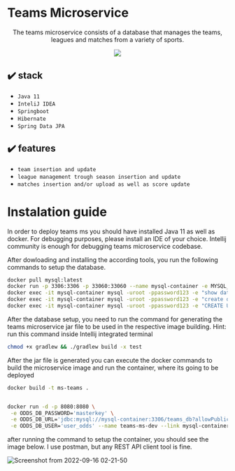 # Teams Microservice

<p align="center">The teams microservice consists of a database that manages the teams, leagues and matches from a variety of sports.</p>


<p align="center">
<img src="http://img.shields.io/static/v1?label=STATUS&message=IN%20PROGRESS&color=GREEN&style=for-the-badge"/>
</p>

## ✔️ stack

- ``Java 11``
- ``InteliJ IDEA``
- ``Springboot``
- ``Hibernate``
- ``Spring Data JPA``


## ✔️ features

- ``team insertion and update``
- ``league management trough season insertion and update``
- ``matches insertion and/or upload as well as score update``


# Instalation guide

In order to deploy teams ms you should have installed Java 11 as well as docker. For debugging purposes, please install an IDE of your choice.
Intellij community is enough for debugging teams microservice codebase.

After dowloading and installing the according tools, you run the following commands to setup the database.

```bash
docker pull mysql:latest
docker run -p 3306:3306 -p 33060:33060 --name mysql-container -e MYSQL_ROOT_PASSWORD=password123 -d mysql:latest
docker exec -it mysql-container mysql -uroot -ppassword123 -e "show databases;"
docker exec -it mysql-container mysql -uroot -ppassword123 -e "create database teams_db; show databases;"
docker exec -it mysql-container mysql -uroot -ppassword123 -e "CREATE USER 'user_odds'@'%' IDENTIFIED BY 'masterkey'; GRANT ALL PRIVILEGES ON * . * TO 'user_odds'@'%'; FLUSH PRIVILEGES;"
```

After the database setup, you need to run the command for generating the teams microservice jar file to be used in the respective image building.
Hint: run this command inside Intellij integrated terminal

```bash
chmod +x gradlew && ./gradlew build -x test
```

After the jar file is generated you can execute the docker commands to build the microservice image and run the container, where its going to be deployed

```bash
docker build -t ms-teams .


docker run -d -p 8080:8080 \
 -e ODDS_DB_PASSWORD='masterkey' \
 -e ODDS_DB_URL='jdbc:mysql://mysql-container:3306/teams_db?allowPublicKeyRetrieval=true&useSSL=false&useTimezone=true&serverTimezone=UTC' \
 -e ODDS_DB_USER='user_odds' --name teams-ms-dev --link mysql-container:mysql/mysql-server ms-teams
```

after running the command to setup the container, you should see the image below. I use postman, but any REST API client tool is fine.

![Screenshot from 2022-09-16 02-21-50](https://user-images.githubusercontent.com/36819882/190562797-1c6d941f-a419-4679-8229-b11ca85b1f55.png)


